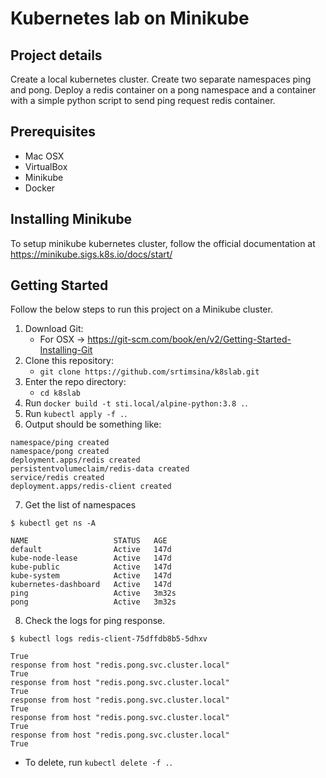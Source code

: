 # Kubernetes lab on Minikube
## Project details
 Create a local kubernetes cluster. Create two separate namespaces ping and pong. Deploy a redis container on a pong namespace and a container with a simple python script to send ping request redis container.
 
## Prerequisites
- Mac OSX
- VirtualBox
- Minikube
- Docker

## Installing Minikube
To setup minikube kubernetes cluster, follow the official documentation at https://minikube.sigs.k8s.io/docs/start/

## Getting Started

Follow the below steps to run this project on a Minikube cluster.

1. Download Git:
    - For OSX -> https://git-scm.com/book/en/v2/Getting-Started-Installing-Git
2. Clone this repository:
    - `git clone https://github.com/srtimsina/k8slab.git`
3. Enter the repo directory:
    - `cd k8slab`
4. Run `docker build -t sti.local/alpine-python:3.8 .`.
5. Run `kubectl apply -f .`.
6. Output should be something like:

```
namespace/ping created
namespace/pong created
deployment.apps/redis created
persistentvolumeclaim/redis-data created
service/redis created
deployment.apps/redis-client created
```

7. Get the list of namespaces

```
$ kubectl get ns -A
```

```
NAME                   STATUS   AGE
default                Active   147d
kube-node-lease        Active   147d
kube-public            Active   147d
kube-system            Active   147d
kubernetes-dashboard   Active   147d
ping                   Active   3m32s
pong                   Active   3m32s
```

8. Check the logs for ping response.

```
$ kubectl logs redis-client-75dffdb8b5-5dhxv
```

```
True
response from host "redis.pong.svc.cluster.local"
True
response from host "redis.pong.svc.cluster.local"
True
response from host "redis.pong.svc.cluster.local"
True
response from host "redis.pong.svc.cluster.local"
True
response from host "redis.pong.svc.cluster.local"
True
```
- To delete, run `kubectl delete -f .`.